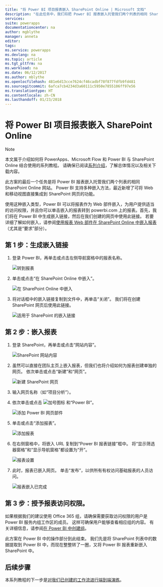```yaml
---
title: "将 Power BI 项目报表嵌入 SharePoint Online | Microsoft 文档"
description: "在此任务中，我们将把 Power BI 报表嵌入托管我们两个列表的相同 SharePoint Online 网站。"
services: 
suite: powerapps
documentationcenter: na
author: mgblythe
manager: anneta
editor: 
tags: 
ms.service: powerapps
ms.devlang: na
ms.topic: article
ms.tgt_pltfrm: na
ms.workload: na
ms.date: 06/12/2017
ms.author: mblythe
ms.openlocfilehash: 481e6d13cce7624cf46cadbf78f877fdfb9fd481
ms.sourcegitcommit: 6afca7cb4234d3a60111c5950e7855106ff97e56
ms.translationtype: HT
ms.contentlocale: zh-CN
ms.lasthandoff: 01/23/2018
---
```

# <a name="embed-the-power-bi-project-report-in-sharepoint-online"></a>将 Power BI 项目报表嵌入 SharePoint Online
> [!NOTE]
> 本文属于介绍如何将 PowerApps、Microsoft Flow 和 Power BI 与 SharePoint Online 结合使用的系列教程。 请确保已阅读[系列介绍](sharepoint-scenario-intro.md)，了解总体情况以及相关下载内容。

此方案的最后一个任务是将 Power BI 报表嵌入托管我们两个列表的相同 SharePoint Online 网站。 Power BI 支持多种嵌入方法，最近新增了可将 Web 和移动视图直接集成到 SharePoint 网页的功能。

使用这种嵌入类型，Power BI 可以将报表作为 Web 部件嵌入，为用户提供适当的访问权限，并且你可以单击嵌入的报表转到 powerbi.com 上的报表。首先，我们将在 Power BI 中生成嵌入链接，然后在我们创建的网页中使用此链接。 若要详细了解如何嵌入，请参阅[使用报表 Web 部件在 SharePoint Online 中嵌入报表](https://powerbi.microsoft.com/documentation/powerbi-service-embed-report-spo)（尤其是“要求”部分）。

## <a name="step-1-generate-an-embed-link"></a>第 1 步：生成嵌入链接
1. 登录 Power BI，再单击或点击左侧导航窗格中的报表名称。
   
    ![转到报表](./media/sharepoint-scenario-embed-report/08-01-01-reports.png)
2. 单击或点击“在 SharePoint Online 中嵌入”。
   
    ![在 SharePoint Online 中嵌入](./media/sharepoint-scenario-embed-report/08-01-02-embed-spo.png)
3. 将对话框中的嵌入链接复制到文件中，再单击“关闭”。 我们将在创建 SharePoint 网页后使用此链接。
   
    ![适用于 SharePoint 的嵌入链接](./media/sharepoint-scenario-embed-report/08-01-03-embed-url.png)

## <a name="step-2-embed-the-report"></a>第 2 步：嵌入报表
1. 登录 SharePoint，再单击或点击“网站内容”。
   
    ![SharePoint 网站内容](./media/sharepoint-scenario-embed-report/08-01-04-site-contents.png)
2. 虽然可以直接在团队主页上嵌入报表，但我们也将介绍如何为报表创建单独的网页。 依次单击或点击“新建”和“网页”。
   
    ![新建 SharePoint 网页](./media/sharepoint-scenario-embed-report/08-01-05-new-page.png)
3. 输入网页名称（如“项目分析”）。
4. 依次单击或点击 ![加号图标](./media/sharepoint-scenario-embed-report/icon-plus.png) 和“Power BI”。
   
    ![添加 Power BI 网页部件](./media/sharepoint-scenario-embed-report/08-01-06-add-page-part.png)
5. 单击或点击“添加报表”。
   
    ![添加报表](./media/sharepoint-scenario-embed-report/08-01-07-add-report.png)
6. 在右侧窗格中，将嵌入 URL 复制到“Power BI 报表链接”框中。 将“显示筛选器窗格”和“显示导航窗格”都设置为“开”。
   
    ![报表设置](./media/sharepoint-scenario-embed-report/08-01-08-report-settings.png)
7. 此时，报表已嵌入网页。 单击“发布”，以供所有有权访问基础报表的人员访问。
   
    ![报表嵌入已完成](./media/sharepoint-scenario-embed-report/08-01-09-report-complete.png)

## <a name="step-3-grant-access-to-the-report"></a>第 3 步：授予报表访问权限。
如果根据我们的建议使用 Office 365 组，请确保需要获取访问权限的用户是 Power BI 服务内组工作区的成员。 这样可确保用户能够查看相应组的内容。 有关详细信息，请参阅[在 Power BI 中创建组](https://powerbi.microsoft.com/documentation/powerbi-service-create-a-group-in-power-bi)。

此方案在 Power BI 中的操作部分到此结束。 我们先是将 SharePoint 列表中的数据提取到 Power BI 中，而现在整整转了一圈，又将 Power BI 报表重新嵌入 SharePoint 中。

## <a name="next-steps"></a>后续步骤
本系列教程的下一步是[对我们已创建的工作流进行端到端演练](sharepoint-scenario-summary.md)。

